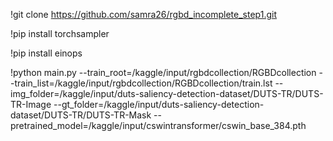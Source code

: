 !git clone https://github.com/samra26/rgbd_incomplete_step1.git

!pip install torchsampler

!pip install einops

!python main.py --train_root=/kaggle/input/rgbdcollection/RGBDcollection --train_list=/kaggle/input/rgbdcollection/RGBDcollection/train.lst --img_folder=/kaggle/input/duts-saliency-detection-dataset/DUTS-TR/DUTS-TR-Image --gt_folder=/kaggle/input/duts-saliency-detection-dataset/DUTS-TR/DUTS-TR-Mask --pretrained_model=/kaggle/input/cswintransformer/cswin_base_384.pth

